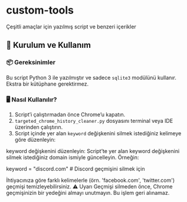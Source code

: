 # custom-tools
Çeşitli amaçlar için yazılmış script ve benzeri içerikler 
## 🔧 Kurulum ve Kullanım

### 📦 Gereksinimler
Bu script Python 3 ile yazılmıştır ve sadece `sqlite3` modülünü kullanır. Ekstra bir kütüphane gerektirmez.

### 🖥️ Nasıl Kullanılır?

1. Script’i çalıştırmadan önce Chrome’u kapatın.
2. `targeted_chrome_history_cleaner.py` dosyasını terminal veya IDE üzerinden çalıştırın.
3. Script içinde yer alan `keyword` değişkenini silmek istediğiniz kelimeye göre düzenleyin:

keyword değişkenini düzenleyin:
Script’te yer alan keyword değişkenini silmek istediğiniz domain ismiyle güncelleyin. Örneğin:

keyword = "discord.com"  # Discord geçmişini silmek için

İhtiyacınıza göre farklı kelimelerle (örn. 'facebook.com', 'twitter.com') geçmişi temizleyebilirsiniz.
⚠️ Uyarı
Geçmişi silmeden önce, Chrome geçmişinizin bir yedeğini almayı unutmayın. Bu işlem geri alınamaz.
